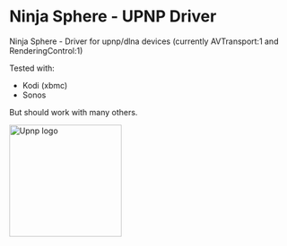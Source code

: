 Ninja Sphere - UPNP Driver
===========

Ninja Sphere - Driver for upnp/dlna devices (currently AVTransport:1 and RenderingControl:1)

Tested with:
- Kodi (xbmc)
- Sonos

But should work with many others.

<img src="http://upload.wikimedia.org/wikipedia/it/a/a8/Upnp_logo.jpg" alt="Upnp logo" width="200"/>
